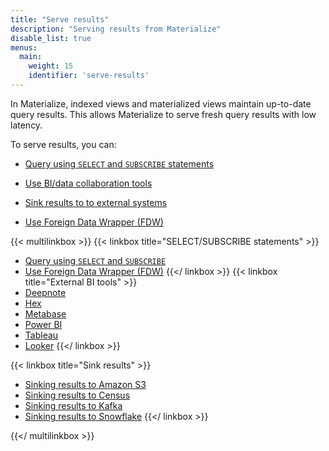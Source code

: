 ```yaml
---
title: "Serve results"
description: "Serving results from Materialize"
disable_list: true
menus:
  main:
    weight: 15
    identifier: 'serve-results'
---
```


In Materialize, indexed views and materialized views maintain up-to-date query
results. This allows Materialize to serve fresh query results with low latency.

To serve results, you can:

- [Query using `SELECT` and `SUBSCRIBE`
  statements](/serve-results/query-results/)

- [Use BI/data collaboration tools](/serve-results/bi-tools/)

- [Sink results to to external systems](/serve-results/sink/)

- [Use Foreign Data Wrapper (FDW)](/serve-results/fdw/)

{{< multilinkbox >}}
{{< linkbox title="SELECT/SUBSCRIBE statements" >}}
- [Query using `SELECT` and `SUBSCRIBE`](/serve-results/query-results/)
- [Use Foreign Data Wrapper (FDW)](/serve-results/fdw/)
{{</ linkbox >}}
{{< linkbox title="External BI tools" >}}
- [Deepnote](/serve-results/bi-tools/deepnote/)
- [Hex](/serve-results/bi-tools/hex/)
- [Metabase](/serve-results/bi-tools/metabase/)
- [Power BI](/serve-results/bi-tools/power-bi/)
- [Tableau](/serve-results/bi-tools/tableau/)
- [Looker](/serve-results/bi-tools/looker/)
{{</ linkbox >}}

{{< linkbox title="Sink results" >}}
- [Sinking results to Amazon S3](/serve-results/sink/s3/)
- [Sinking results to Census](/serve-results/sink/census/)
- [Sinking results to Kafka](/serve-results/sink/kafka/)
- [Sinking results to Snowflake](/serve-results/sink/snowflake/)
{{</ linkbox >}}

{{</ multilinkbox >}}
